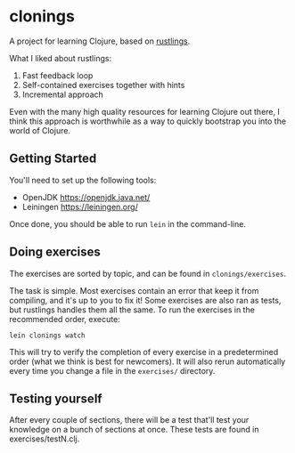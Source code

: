 # clonings

A project for learning Clojure, based on [rustlings](https://github.com/rust-lang/rustlings).

What I liked about rustlings:

1. Fast feedback loop
2. Self-contained exercises together with hints
3. Incremental approach

Even with the many high quality resources for learning Clojure out there, I think this approach is worthwhile as a way to quickly bootstrap you into the world of Clojure.

## Getting Started

You'll need to set up the following tools:

- OpenJDK https://openjdk.java.net/
- Leiningen https://leiningen.org/

Once done, you should be able to run `lein` in the command-line.

## Doing exercises

The exercises are sorted by topic, and can be found in `clonings/exercises`.

The task is simple. Most exercises contain an error that keep it from compiling, and it's up to you to fix it! Some exercises are also ran as tests, but rustlings handles them all the same. To run the exercises in the recommended order, execute:

    lein clonings watch

This will try to verify the completion of every exercise in a predetermined order (what we think is best for newcomers). It will also rerun automatically every time you change a file in the `exercises/` directory.

## Testing yourself

After every couple of sections, there will be a test that'll test your knowledge on a bunch of sections at once. These tests are found in exercises/testN.clj.